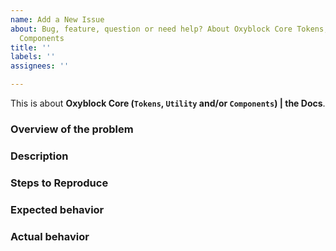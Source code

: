 ```yaml
---
name: Add a New Issue
about: Bug, feature, question or need help? About Oxyblock Core Tokens, Utility and
  Components
title: ''
labels: ''
assignees: ''

---
```


<!-- PLEASE READ THE FOLLOWING INSTRUCTIONS -->

<!-- Choose one of the following: -->
This is about **Oxyblock Core (`Tokens`, `Utility` and/or `Components`) | the Docs**.

<!-- Is it about Oxyblock Core `Tokens`, `Utility` and/or `Components` or about the Docs? -->
<!-- Is it a bug/feature/question or do you need help? -->
<!-- If it's a bug, is it a browser bug? -->

### Overview of the problem

<!-- UNCOMMENT THE APPROPRIATE LINES -->

<!-- This is about the Oxyblock Core **CSS Framework** -->
<!-- This is about the Oxyblock Core **Docs** -->
<!-- I'm using Oxyblock Core **`Tokens` | `Utility` | `Components`** **version** [x.x.x] -->
<!-- My **browser** is: -->
<!-- This is a **Css** issue: I'm using version [x.x.x] -->
<!-- I am sure this issue is **not a duplicate**? -->

### Description

<!-- Description of the bug, enhancement, or question -->

### Steps to Reproduce

<!--
1. First Step
2. Second Step
3. and so on...
-->

### Expected behavior

<!-- What you expected to happen -->

### Actual behavior

<!-- What actually happened -->
